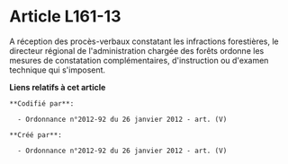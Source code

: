 # Article L161-13

A réception des procès-verbaux constatant les infractions forestières, le directeur régional de l'administration chargée des
forêts ordonne les mesures de constatation complémentaires, d'instruction ou d'examen technique qui s'imposent.

**Liens relatifs à cet article**

	**Codifié par**:

	  - Ordonnance n°2012-92 du 26 janvier 2012 - art. (V)

	**Créé par**:

	  - Ordonnance n°2012-92 du 26 janvier 2012 - art. (V)
